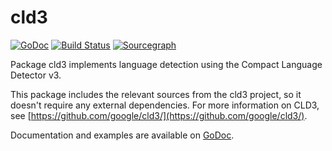 # cld3

[![GoDoc](https://godoc.org/github.com/jmhodges/gocld3?status.svg)](https://godoc.org/github.com/jmhodges/gocld3)
[![Build Status](https://travis-ci.org/jmhodges/gocld3.svg?branch=master)](https://travis-ci.org/jmhodges/gocld3)
[![Sourcegraph](https://sourcegraph.com/github.com/jmhodges/gocld3/-/badge.svg)](https://sourcegraph.com/github.com/jmhodges/gocld3?badge)

Package cld3 implements language detection using the Compact Language Detector v3.

This package includes the relevant sources from the cld3 project, so it doesn't
require any external dependencies. For more information on CLD3, see [https://github.com/google/cld3/](https://github.com/google/cld3/).

Documentation and examples are available on [GoDoc](https://godoc.org/github.com/jmhodges/gocld3).
